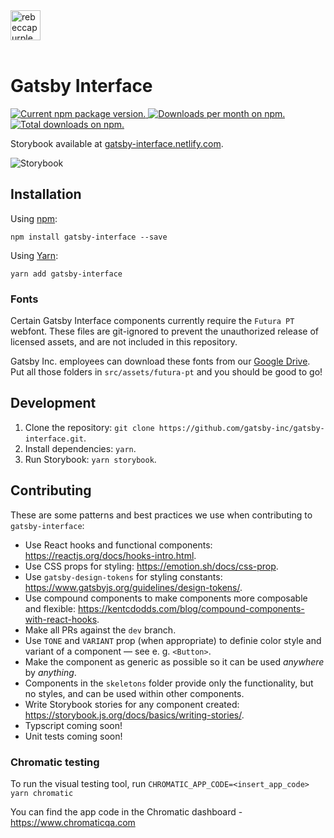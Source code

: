 <img src="https://user-images.githubusercontent.com/21834/74070062-35b91980-4a00-11ea-93a8-b77bde7b4c37.png" width="48" height="48" alt="rebeccapurple dot" />
<br>
<br>

# Gatsby Interface

<a href="https://www.npmjs.org/package/gatsby-interface">
  <img src="https://img.shields.io/npm/v/gatsby-interface.svg" alt="Current npm package version." />
</a>
<a href="https://npmcharts.com/compare/gatsby-interface?minimal=true">
  <img src="https://img.shields.io/npm/dm/gatsby-interface.svg" alt="Downloads per month on npm." />
</a>
<a href="https://npmcharts.com/compare/gatsby-interface?minimal=true">
  <img src="https://img.shields.io/npm/dt/gatsby-interface.svg" alt="Total downloads on npm." />
</a>

Storybook available at [gatsby-interface.netlify.com](https://gatsby-interface.netlify.com/).

![Storybook](https://user-images.githubusercontent.com/18426780/63871208-b9aea600-c978-11e9-9107-79679b699c6f.png)

## Installation

Using [npm](https://www.npmjs.com/):

```shell
npm install gatsby-interface --save
```

Using [Yarn](https://yarnpkg.com/):

```shell
yarn add gatsby-interface
```

### Fonts

Certain Gatsby Interface components currently require the `Futura PT` webfont. These files are git-ignored to prevent the unauthorized release of licensed assets, and are not included in this repository.

Gatsby Inc. employees can download these fonts from our [Google Drive](https://drive.google.com/drive/u/1/folders/1DA_iNzLbd1_gvU_FWTzYK6MgLSl85L4v). Put all those folders in `src/assets/futura-pt` and you should be good to go!

## Development

1. Clone the repository: `git clone https://github.com/gatsby-inc/gatsby-interface.git`.
2. Install dependencies: `yarn`.
3. Run Storybook: `yarn storybook`.

## Contributing

These are some patterns and best practices we use when contributing to `gatsby-interface`:

- Use React hooks and functional components: https://reactjs.org/docs/hooks-intro.html.
- Use CSS props for styling: https://emotion.sh/docs/css-prop.
- Use `gatsby-design-tokens` for styling constants: https://www.gatsbyjs.org/guidelines/design-tokens/.
- Use compound components to make components more composable and flexible: https://kentcdodds.com/blog/compound-components-with-react-hooks.
- Make all PRs against the `dev` branch.
- Use `TONE` and `VARIANT` prop (when appropriate) to definie color style and variant of a component — see e. g. `<Button>`.
- Make the component as generic as possible so it can be used _anywhere_ by _anything_.
- Components in the `skeletons` folder provide only the functionality, but no styles, and can be used within other components.
- Write Storybook stories for any component created: https://storybook.js.org/docs/basics/writing-stories/.
- Typscript coming soon!
- Unit tests coming soon!

### Chromatic testing

To run the visual testing tool, run `CHROMATIC_APP_CODE=<insert_app_code> yarn chromatic`

You can find the app code in the Chromatic dashboard - https://www.chromaticqa.com
